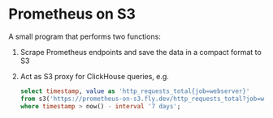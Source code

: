 # Prometheus on S3

A small program that performs two functions:

1. Scrape Prometheus endpoints and save the data in a compact format to S3
2. Act as S3 proxy for ClickHouse queries, e.g.

   ```sql
   select timestamp, value as 'http_requests_total{job=webserver}'
   from s3('https://prometheus-on-s3.fly.dev/http_requests_total?job=webserver', Native)
   where timestamp > now() - interval '7 days';
   ```
